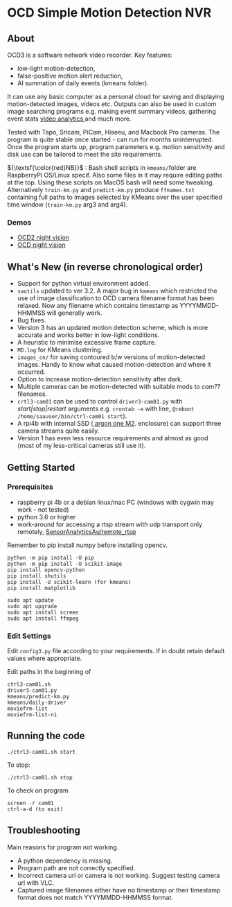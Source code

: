 # OCD Simple Motion Detection NVR

## About
OCD3 is a software network video recorder. Key features: 
* low-light motion-detection, 
* false-positive motion alert reduction,
* AI summation of daily events (kmeans folder). 

It can use any basic computer as a personal cloud for saving and displaying motion-detected images, videos etc. Outputs can also be used in custom image searching programs e.g. making event summary videos, gathering event stats <a href="https://github.com/SensorAnalyticsAus/S-Big_Visual_Analytics"> video analytics </a> and much more. 

Tested with Tapo, Sricam, PiCam, Hiseeu, and Macbook Pro cameras. The program is quite stable once started - can run for months uninterrupted. Once the program starts up, program parameters e.g. motion sensitivity and disk use can be tailored to meet the site requirements. 

${\textsf{\color{red}NB}}$ :
Bash shell scripts in `kmeans/`folder are RaspberryPi OS/Linux specif. Also some files in it may require editing paths at the top. Using these scripts on MacOS bash will need some tweaking. Alternatively `train-km.py` and `predict-km.py` produce `ffnames.txt` containing full paths to images selected by KMeans over the user specified time window (`train-km.py` arg3 and arg4).
### Demos
* <a href="https://youtu.be/SsAoOSjJwRs">OCD2 night vision</a>
* <a href="https://youtu.be/sBTi22CeHho">OCD night vision</a>

## What's New (in reverse chronological order)
* Support for python virtual environment added.
* `sautils` updated to ver 3.2. A major bug in `kmeans` which restricted the use of image classification to OCD camera filename format has been relaxed. Now any filename which contains timestamp as YYYYMMDD-HHMMSS will generally work.
* Bug fixes.
* Version 3 has an updated motion detection scheme, which is more accurate and works better in low-light conditions.
* A heuristic to minimise excessive frame capture.
* `MD.log` for KMeans clustering.
* `images_cn/` for saving contoured b/w versions of motion-detected images. Handy to know what caused motion-detection and where it occurred. 
* Option to increase motion-detection sensitivity after dark.
* Multiple cameras can be motion-detected with suitable mods to *cam??* filenames.
* `crtl3-cam01` can be used to control `driver3-cam01.py` with *start|stop|restart* arguments e.g. `crontab -e` with line, `@reboot /home/saauser/bin/ctrl-cam01 start`). 
* A rpi4b with internal SSD (<a href="https://www.amazon.com/Argon-Raspberry-Support-B-Key-Compatible/dp/B08MJ3CSW7/ref=sr_1_1_sspa?crid=16TYRP9YTSGYD&keywords=argon+one+m.2+case+for+raspberry+pi+4&qid=1677735790&sprefix=argon+one+%2Caps%2C313&sr=8-1-spons&psc=1&spLa=ZW5jcnlwdGVkUXVhbGlmaWVyPUEzQVRBTE5DME1BQjc5JmVuY3J5cHRlZElkPUEwMTUzMzY1MVRGSlpHV0lVVU9PUyZlbmNyeXB0ZWRBZElkPUEwNzk1MzYzMjdRNDBLUUpSVDk4TyZ3aWRnZXROYW1lPXNwX2F0ZiZhY3Rpb249Y2xpY2tSZWRpcmVjdCZkb05vdExvZ0NsaWNrPXRydWU=argon"> argon one M2</a>. enclosure) can support three camera streams quite easily.
* Version 1 has even less resource requirements and almost as good (most of my less-critical cameras still use it).

## Getting Started

### Prerequisites
* raspberry pi 4b or a debian linux/mac PC (windows with cygwin may work - not tested)
* python 3.6 or higher
* work-around for accessing a rtsp stream with udp transport only remotely, <a href="https://github.com/SensorAnalyticsAus/remote_rtsp">SensorAnalyticsAu/remote_rtsp</a>

Remember to pip install numpy before installing opencv.

```
python -m pip install -U pip
python -m pip install -U scikit-image 
pip install opencv-python
pip install shutils
pip install -U scikit-learn (for kmeans)
pip install matplotlib

sudo apt update
sudo apt upgrade
sudo apt install screen
sudo apt install ffmpeg
```

### Edit Settings

Edit `config3.py` file according to your requirements. If in doubt retain default values where appropriate.

Edit paths in the beginning of 
```
ctrl3-cam01.sh
driver3-cam01.py
kmeans/predict-km.py
kmeans/daily-driver
moviefrm-list
moviefrm-list-ni
```

## Running the code
```
./ctrl3-cam01.sh start
```
To stop:
```
./ctrl3-cam01.sh stop
```
To check on program
```
screen -r cam01
ctrl-a-d (to exit)
```
## Troubleshooting
Main reasons for program not working. 
* A python dependency is missing.
* Program path are not correctly specified.
* Incorrect camera url or camera is not working. Suggest testing camera url with VLC.
* Captured image filenames either have no timestamp or their timestamp format does not match YYYYMMDD-HHMMSS format.